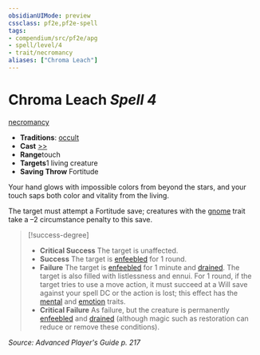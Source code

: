 ```yaml
---
obsidianUIMode: preview
cssclass: pf2e,pf2e-spell
tags:
- compendium/src/pf2e/apg
- spell/level/4
- trait/necromancy
aliases: ["Chroma Leach"]
---
```

# Chroma Leach *Spell 4*   
[necromancy](rules/traits/necromancy.md "Necromancy School Trait")  

- **Traditions**: [occult](rules/traits/occult.md "Occult Tradition Trait")
- **Cast** [>>](rules/core-rulebook/chapter-9-playing-the-game.md#Actions "Two-Action") 
- **Range**touch
- **Targets**1 living creature
- **Saving Throw** Fortitude

Your hand glows with impossible colors from beyond the stars, and your touch saps both color and vitality from the living.

The target must attempt a Fortitude save; creatures with the [gnome](rules/traits/gnome.md "Gnome Ancestry & Heritage Trait") trait take a –2 circumstance penalty to this save.

> [!success-degree] 
> - **Critical Success** The target is unaffected.
> - **Success** The target is [enfeebled](rules/conditions.md#Enfeebled) for 1 round.
> - **Failure** The target is [enfeebled](rules/conditions.md#Enfeebled) for 1 minute and [drained](rules/conditions.md#Drained). The target is also filled with listlessness and ennui. For 1 round, if the target tries to use a move action, it must succeed at a Will save against your spell DC or the action is lost; this effect has the [mental](rules/traits/mental.md "Mental Effect Trait") and [emotion](rules/traits/emotion.md "Emotion Effect Trait") traits.
> - **Critical Failure** As failure, but the creature is permanently [enfeebled](rules/conditions.md#Enfeebled) and [drained](rules/conditions.md#Drained) (although magic such as restoration can reduce or remove these conditions).

*Source: Advanced Player's Guide p. 217*
